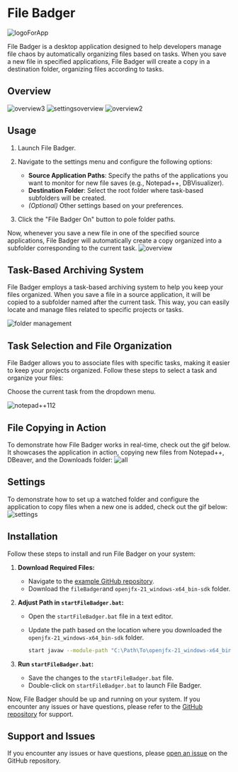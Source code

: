 # File Badger
![logoForApp](https://github.com/necatisahin/kafka-producer-consumer/assets/17224549/0e00b68f-091f-42e1-9e75-042d74ee35e6)

File Badger is a desktop application designed to help developers manage file chaos by automatically organizing files based on tasks. When you save a new file in specified applications, File Badger will create a copy in a destination folder, organizing files according to tasks.

## Overview

![overview3](https://github.com/necatisahin/kafka-producer-consumer/assets/17224549/0f29b659-dc7e-443e-9237-7c15ee650bc6)
![settingsoverview](https://github.com/necatisahin/kafka-producer-consumer/assets/17224549/cbf8f28d-51e1-4d61-821d-1be7839aefcb)
![overview2](https://github.com/necatisahin/kafka-producer-consumer/assets/17224549/532b5cad-ce5e-488e-b19e-25bbf5afbd62)


## Usage

1. Launch File Badger.
2. Navigate to the settings menu and configure the following options:

   - **Source Application Paths**: Specify the paths of the applications you want to monitor for new file saves (e.g., Notepad++, DBVisualizer).
   - **Destination Folder**: Select the root folder where task-based subfolders will be created.
   - *(Optional)* Other settings based on your preferences.

3. Click the "File Badger On" button to pole folder paths.

Now, whenever you save a new file in one of the specified source applications, File Badger will automatically create a copy organized into a subfolder corresponding to the current task.
![overview](https://github.com/necatisahin/kafka-producer-consumer/assets/17224549/8b304088-16f3-428a-b256-393bf760ddee)


## Task-Based Archiving System

File Badger employs a task-based archiving system to help you keep your files organized. When you save a file in a source application, it will be copied to a subfolder named after the current task. This way, you can easily locate and manage files related to specific projects or tasks.

![folder management](https://github.com/necatisahin/kafka-producer-consumer/assets/17224549/6c56cf37-cd50-43f4-bc55-091a9ccb2d8a)

## Task Selection and File Organization

File Badger allows you to associate files with specific tasks, making it easier to keep your projects organized. Follow these steps to select a task and organize your files:

Choose the current task from the dropdown menu.

![notepad++112](https://github.com/necatisahin/kafka-producer-consumer/assets/17224549/4cb7e4c9-7059-4aa6-a0d9-d8f9f87ffd32)

## File Copying in Action

To demonstrate how File Badger works in real-time, check out the gif below. It showcases the application in action, copying new files from Notepad++, DBeaver, and the Downloads folder:
![all](https://github.com/necatisahin/kafka-producer-consumer/assets/17224549/c2be095f-ef20-4c9c-bcbd-bc694cdf9f0b)


## Settings

To demonstrate how to set up a watched folder and configure the application to copy files when a new one is added, check out the gif below:
![settings](https://github.com/necatisahin/kafka-producer-consumer/assets/17224549/00b9d7a6-b4a0-44ce-8597-050fdd9ae9d8)

## Installation

Follow these steps to install and run File Badger on your system:

1. **Download Required Files:**
   - Navigate to the [example GitHub repository](https://github.com/example/fileBadger).
   - Download the `fileBadger`and `openjfx-21_windows-x64_bin-sdk` folder.

2. **Adjust Path in `startFileBadger.bat`:**
   - Open the `startFileBadger.bat` file in a text editor.
   - Update the path based on the location where you downloaded the `openjfx-21_windows-x64_bin-sdk` folder.

     ```bash
     start javaw --module-path "C:\Path\To\openjfx-21_windows-x64_bin-sdk\javafx-sdk-21\lib" --add-modules javafx.controls,javafx.fxml -jar app.jar
     ```

3. **Run `startFileBadger.bat`:**
   - Save the changes to the `startFileBadger.bat` file.
   - Double-click on `startFileBadger.bat` to launch File Badger.

Now, File Badger should be up and running on your system. If you encounter any issues or have questions, please refer to the [GitHub repository](https://github.com/example/fileBadger) for support.








## Support and Issues

If you encounter any issues or have questions, please [open an issue](https://github.com/yourusername/FileBadger/issues) on the GitHub repository.
